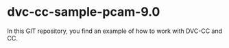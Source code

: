 # dvc-cc-sample-pcam-9.0
In this GIT repository, you find an example of how to work with DVC-CC and CC.
